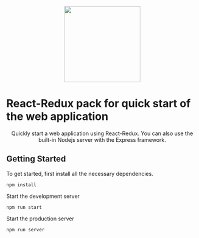 <p align="center">
<img height="200px" src="https://hackernoon.com/hn-images/1*VeM-5lsAtrrJ4jXH96h5kg.png" >
 </p>
<h1>React-Redux pack for quick start of the web application</h1>


<p align="center">
Quickly start a web application using React-Redux. You can also use the built-in Nodejs server with the Express framework.
  </p>
  
  <h2>Getting Started</h2>
  <p>To get started, first install all the necessary dependencies. </p>
  
```
npm install
```

<p>Start the development server</p>

```
npm run start
```

<p>Start the production server</p>

```
npm run server
```

